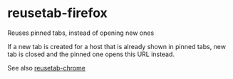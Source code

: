 # reusetab-firefox
Reuses pinned tabs, instead of opening new ones

If a new tab is created for a host that is already shown in pinned tabs, new tab is closed and the pinned one opens this URL instead.

See also [reusetab-chrome](https://github.com/rjregenold/reusetab-chrome)
